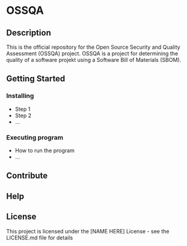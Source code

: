 # OSSQA

## Description

This is the official repository for the Open Source Security and Quality Assessment (OSSQA) project. 
OSSQA is a project for determining the quality of a software projekt using a Software Bill of Materials (SBOM).

## Getting Started

### Installing

* Step 1
* Step 2
* ...

### Executing program

* How to run the program
* ...

## Contribute

## Help

## License

This project is licensed under the [NAME HERE] License - see the LICENSE.md file for details
